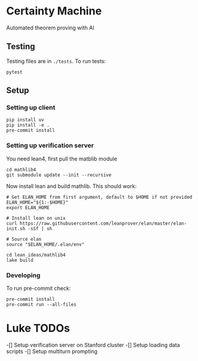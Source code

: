 # Certainty Machine

Automated theorem proving with AI


## Testing

Testing files are in `./tests`. To run tests:

```
pytest
```

## Setup

### Setting up client

```
pip install uv
pip install -e .
pre-commit install
```

### Setting up verification server

You need lean4, first pull the matblib module

```
cd mathlib4
git submodule update --init --recursive
```

Now install lean and build mathlib. This should work:

```
# Get ELAN_HOME from first argument, default to $HOME if not provided
ELAN_HOME="${1:-$HOME}"
export ELAN_HOME

# Install lean on unix
curl https://raw.githubusercontent.com/leanprover/elan/master/elan-init.sh -sSf | sh

# Source elan
source "$ELAN_HOME/.elan/env"

cd lean_ideas/mathlib4
lake build
```

### Developing

To run pre-commit check:

```
pre-commit install
pre-commit run --all-files
```


# Luke TODOs


-[] Setup verification server on Stanford cluster
-[] Setup loading data scripts
-[] Setup multiturn prompting


